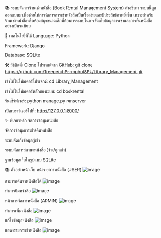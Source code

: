 📚 ระบบจัดการร้านเช่าหนังสือ (Book Rental Management System)
คำอธิบาย
ระบบนี้ถูกออกแบบมาเพื่อช่วยให้การจัดการการเช่าหนังสือเป็นเรื่องง่ายและมีประสิทธิภาพยิ่งขึ้น เหมาะสำหรับร้านเช่าหนังสือหรือห้องสมุดขนาดเล็กที่ต้องการระบบในการจัดเก็บข้อมูลการเช่าและการคืนหนังสืออย่างเป็นระเบียบ

🚀 เทคโนโลยีที่ใช้
Language: Python

Framework: Django

Database: SQLite

🛠 วิธีติดตั้ง
Clone โปรเจกต์จาก GitHub:
git clone https://github.com/TreepetchPermpholSPU/Library_Management.git

เข้าไปในโฟลเดอร์โปรเจกต์:
cd Library_Management

เข้าไปในโฟลเดอร์หลักของระบบ:
cd bookrental

รันเซิร์ฟเวอร์:
python manage.py runserver

เปิดเบราว์เซอร์ไปที่:
http://127.0.0.1:8000/

✨ ฟีเจอร์หลัก
จัดการข้อมูลหนังสือ

จัดการข้อมูลการเช่า/คืนหนังสือ

ระบบจัดเก็บข้อมูลผู้เช่า

ระบบจัดการสถานะหนังสือ (ว่าง/ถูกเช่า)

ฐานข้อมูลเก็บในรูปแบบ SQLite

📚 ตัวอย่างหน้าเว็บ
หน้ารายการหนังสือ (USER)
![image](https://github.com/user-attachments/assets/9d756d7c-1ef9-43d0-b76e-f92d0f4955c8)

สามารถค้นหาหนังสือได้
![image](https://github.com/user-attachments/assets/21e4f331-9e12-432a-af8a-d32c7a851c30)

ทำการยืมหนังสือ
![image](https://github.com/user-attachments/assets/d3a255e2-1310-439e-88d3-9db5acf0cd4b)

หน้าการจัดการหนังสือ (ADMIN)
![image](https://github.com/user-attachments/assets/f3195875-a02a-4efe-8afa-899592256919)

ทำการเพิ่มหนังสือ
![image](https://github.com/user-attachments/assets/533b20ff-3248-4c28-bf6f-34b6de18dbdc)

แก้ไขข้อมูลหนังสือ
![image](https://github.com/user-attachments/assets/05443058-a71c-4cbf-8f75-a5f14aa4a898)

แสดงรายการเช่าหนังสือ
![image](https://github.com/user-attachments/assets/7829cab4-0b80-4071-a8b3-eb3c807edd9f)

